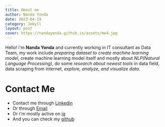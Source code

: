 ```yaml
---
title: About me
author: Nanda Yonda
date: 2023-04-19
category: Jekyll
layout: post
cover: https://nandayonda.github.io/assets/me4.jpg
---
```


Hello! i'm **Nanda Yonda** and currently working in IT consultant as Data Team, my work include *preparing dataset to create machine learning model*, create machine learning model itself and mostly about *NLP(Natural Language Processing)*, do some *research about newest tools* in data field, data scraping from internet, *explore, analyze, and visualize data*.

# Contact Me
- Contact me through [Linkedin](https://www.linkedin.com/in/nanda-yonda-29aa261aa/)
- Or through [Email](mailto:yondananda@gmail.com)
- Or i'm mostly active on [ig](https://www.instagram.com/nandayonda/)
- And you can check my [github](https://github.com/nandayonda)
